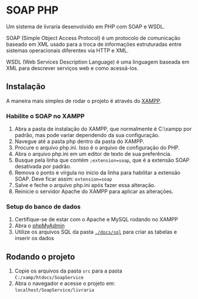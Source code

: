 # SOAP PHP

Um sistema de livraria desenvolvido em PHP com SOAP e WSDL.

SOAP (Simple Object Access Protocol) é um protocolo de comunicação baseado em
XML usado para a troca de informações estruturadas entre sistemas operacionais
diferentes via HTTP e XML.

WSDL (Web Services Description Language) é uma linguagem baseada em XML para
descrever serviços web e como acessá-los.

## Instalação

A maneira mais simples de rodar o projeto é através do
[XAMPP](https://www.apachefriends.org/download.html).

### Habilite o SOAP no XAMPP

1. Abra a pasta de instalação do XAMPP, que normalmente é C:\xampp por padrão,
   mas pode variar dependendo da sua configuração.
2. Navegue até a pasta php dentro da pasta do XAMPP.
3. Procure o arquivo php.ini. Isso é o arquivo de configuração do PHP.
4. Abra o arquivo php.ini em um editor de texto de sua preferência.
5. Busque pela linha que contém `;extension=soap`, que é a extensão SOAP
   desativada por padrão.
6. Remova o ponto e vírgula no início da linha para habilitar a extensão SOAP. Deve ficar assim: `extension=soap`
7. Salve e feche o arquivo php.ini após fazer essa alteração.
8. Reinicie o servidor Apache do XAMPP para aplicar as alterações.

### Setup do banco de dados

1. Certifique-se de estar com o Apache e MySQL rodando no XAMPP
2. Abra o [phpMyAdmin](http://localhost/phpmyadmin)
3. Utilize os arquivos SQL da pasta [`./docs/sql`](./docs/sql) para criar as tabelas e inserir os dados

## Rodando o projeto

1. Copie os arquivos da pasta `src` para a pasta `C:/xamp/htdocs/SoapService`
2. Abra o navegador e acesse o projeto em: `localhost/SoapService/livraria`
